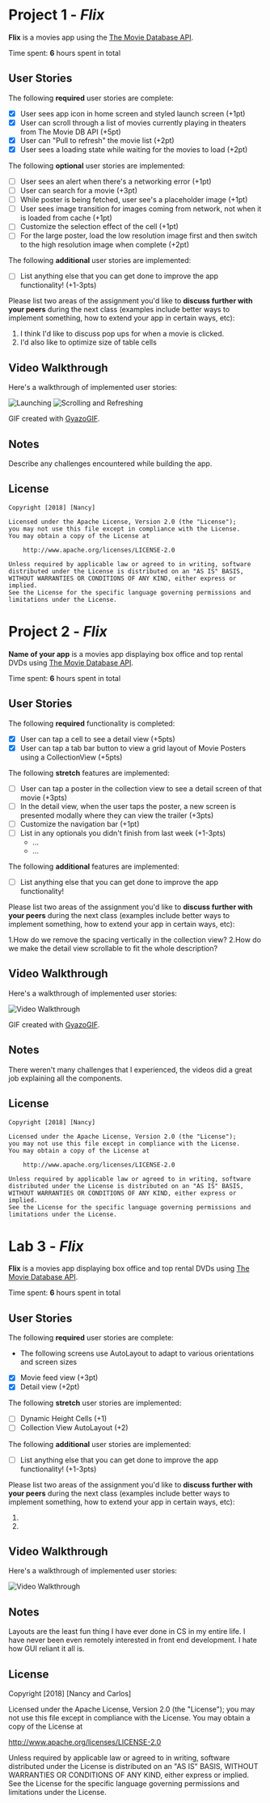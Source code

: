 # Project 1 - *Flix*

**Flix** is a movies app using the [The Movie Database API](http://docs.themoviedb.apiary.io/#).

Time spent: **6** hours spent in total

## User Stories

The following **required** user stories are complete:

- [x] User sees app icon in home screen and styled launch screen (+1pt)
- [x] User can scroll through a list of movies currently playing in theaters from The Movie DB API (+5pt)
- [x] User can "Pull to refresh" the movie list (+2pt)
- [x] User sees a loading state while waiting for the movies to load (+2pt)

The following **optional** user stories are implemented:

- [ ] User sees an alert when there's a networking error (+1pt)
- [ ] User can search for a movie (+3pt)
- [ ] While poster is being fetched, user see's a placeholder image (+1pt)
- [ ] User sees image transition for images coming from network, not when it is loaded from cache (+1pt)
- [ ] Customize the selection effect of the cell (+1pt)
- [ ] For the large poster, load the low resolution image first and then switch to the high resolution image when complete (+2pt)

The following **additional** user stories are implemented:

- [ ] List anything else that you can get done to improve the app functionality! (+1-3pts)

Please list two areas of the assignment you'd like to **discuss further with your peers** during the next class (examples include better ways to implement something, how to extend your app in certain ways, etc):

1. I think I'd like to discuss pop ups for when a movie is clicked.
2. I'd also like to optimize size of table cells

## Video Walkthrough

Here's a walkthrough of implemented user stories:


![Launching](https://i.gyazo.com/4c668113f2679ac0371f1ced3aa8256c.gif "Launchng")
![Scrolling and Refreshing](https://i.gyazo.com/f77f63b0469ded2b6ef6ec42179e5d85.gif "Scrolling and Refreshing")


GIF created with [GyazoGIF](https://gyazo.en.softonic.com/).

## Notes

Describe any challenges encountered while building the app.

## License

    Copyright [2018] [Nancy]

    Licensed under the Apache License, Version 2.0 (the "License");
    you may not use this file except in compliance with the License.
    You may obtain a copy of the License at

        http://www.apache.org/licenses/LICENSE-2.0

    Unless required by applicable law or agreed to in writing, software
    distributed under the License is distributed on an "AS IS" BASIS,
    WITHOUT WARRANTIES OR CONDITIONS OF ANY KIND, either express or implied.
    See the License for the specific language governing permissions and
    limitations under the License.


# Project 2 - *Flix*

**Name of your app** is a movies app displaying box office and top rental DVDs using [The Movie Database API](http://docs.themoviedb.apiary.io/#).

Time spent: **6** hours spent in total

## User Stories

The following **required** functionality is completed:

- [x] User can tap a cell to see a detail view (+5pts)
- [x] User can tap a tab bar button to view a grid layout of Movie Posters using a CollectionView (+5pts)

The following **stretch** features are implemented:

- [ ] User can tap a poster in the collection view to see a detail screen of that movie (+3pts)
- [ ] In the detail view, when the user taps the poster, a new screen is presented modally where they can view the trailer (+3pts)
- [ ] Customize the navigation bar (+1pt)
- [ ] List in any optionals you didn't finish from last week (+1-3pts)
   - ...
   - ...

The following **additional** features are implemented:

- [ ] List anything else that you can get done to improve the app functionality!

Please list two areas of the assignment you'd like to **discuss further with your peers** during the next class (examples include better ways to implement something, how to extend your app in certain ways, etc):

1.How do we remove the spacing vertically in the collection view?
2.How do we make the detail view scrollable to fit the whole description?

## Video Walkthrough

Here's a walkthrough of implemented user stories:

<img src='https://i.gyazo.com/6850fe06a299c244d208d6b607db810b.gif' title='Video Walkthrough' width='' alt='Video Walkthrough' />

GIF created with [GyazoGIF](https://gyazo.en.softonic.com/).


## Notes

There weren't many challenges that I experienced, the videos did a great job explaining all the components.

## License

    Copyright [2018] [Nancy]

    Licensed under the Apache License, Version 2.0 (the "License");
    you may not use this file except in compliance with the License.
    You may obtain a copy of the License at

        http://www.apache.org/licenses/LICENSE-2.0

    Unless required by applicable law or agreed to in writing, software
    distributed under the License is distributed on an "AS IS" BASIS,
    WITHOUT WARRANTIES OR CONDITIONS OF ANY KIND, either express or implied.
    See the License for the specific language governing permissions and
    limitations under the License.



# Lab 3 - *Flix*

**Flix** is a movies app displaying box office and top rental DVDs using [The Movie Database API](http://docs.themoviedb.apiary.io/#).

Time spent: **6** hours spent in total

## User Stories

The following **required** user stories are complete:

- The following screens use AutoLayout to adapt to various orientations and screen sizes
- [x] Movie feed view (+3pt)
- [x] Detail view (+2pt)

The following **stretch** user stories are implemented:

- [ ] Dynamic Height Cells (+1)
- [ ] Collection View AutoLayout (+2)

The following **additional** user stories are implemented:

- [ ] List anything else that you can get done to improve the app functionality! (+1-3pts)

Please list two areas of the assignment you'd like to **discuss further with your peers** during the next class (examples include better ways to implement something, how to extend your app in certain ways, etc):

1.
2.

## Video Walkthrough

Here's a walkthrough of implemented user stories:

<img src='https://i.gyazo.com/d73e4215241dae7b8c70cd2be5a67ebc.gif' title='Video Walkthrough' width='' alt='Video Walkthrough' />

## Notes

Layouts are the least fun thing I have ever done in CS in my entire life. I have never been even remotely interested in front end development. I hate how GUI reliant it all is.

## License

Copyright [2018] [Nancy and Carlos]

Licensed under the Apache License, Version 2.0 (the "License");
you may not use this file except in compliance with the License.
You may obtain a copy of the License at

http://www.apache.org/licenses/LICENSE-2.0

Unless required by applicable law or agreed to in writing, software
distributed under the License is distributed on an "AS IS" BASIS,
WITHOUT WARRANTIES OR CONDITIONS OF ANY KIND, either express or implied.
See the License for the specific language governing permissions and
limitations under the License.
